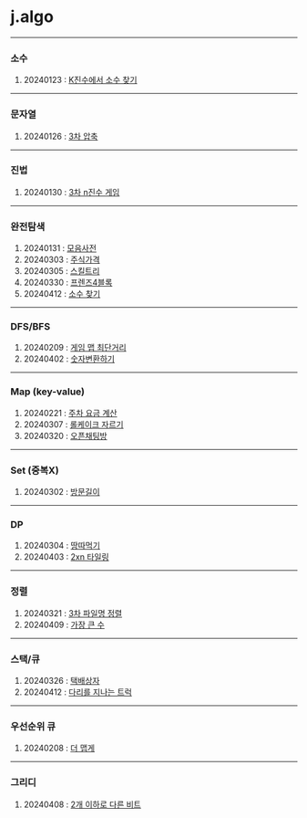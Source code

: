 # j.algo

---
### 소수
1. 20240123 : [K진수에서 소수 찾기](./PRG_92335.java)
---
### 문자열
1. 20240126 : [3차 압축](./PRG_17684.java)
---
### 진법
1. 20240130 : [3차 n진수 게임](./PRG_17687.java)
---
### 완전탐색
1. 20240131 : [모음사전](./PRG_84512.java)
2. 20240303 : [주식가격](./PRG_42584.java)
3. 20240305 : [스킬트리](./PRG_49993.java)
4. 20240330 : [프렌즈4블록](./PRG_17679.java)
5. 20240412 : [소수 찾기](./PRG_42839.java)
---
### DFS/BFS
1. 20240209 : [게임 맵 최단거리](./PRG_1844.java)
2. 20240402 : [숫자변환하기](./PRG_154538.java)
---
### Map (key-value)
1. 20240221 : [주차 요금 계산](./PRG_92341.java)
2. 20240307 : [롤케이크 자르기](./PRG_132265.java)
3. 20240320 : [오픈채팅방](./PRG_42888.java)
---
### Set (중복X)
1. 20240302 : [방문길이](./PRG_49994.java)
---
### DP
1. 20240304 : [땅따먹기](./PRG_12913.java)
2. 20240403 : [2xn 타일링](./PRG_12900.java)
---
### 정렬
1. 20240321 : [3차 파일명 정렬](./PRG_17686.java)
2. 20240409 : [가장 큰 수](./PRG_42746.java)
---
### 스택/큐
1. 20240326 : [택배상자](./PRG_131704.java)
2. 20240412 : [다리를 지나는 트럭](./PRG_42583.java)
---
### 우선순위 큐
1. 20240208 : [더 맵게](./PRG_42626.java)
---
### 그리디
1. 20240408 : [2개 이하로 다른 비트](./PRG_77885.java)